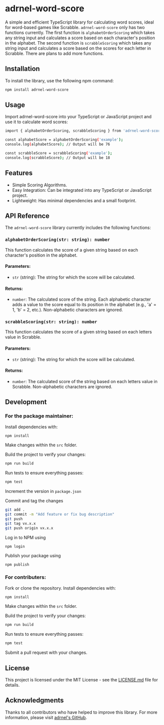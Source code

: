 # adrnel-word-score

A simple and efficient TypeScript library for calculating word scores, ideal for word-based games like Scrabble.
`adrnel-word-score` only has two functions currently. The first function is `alphabetOrderScoring` which takes any string input and calculates a score based on each character's position in the alphabet. The second function is `scrabbleScoring` which takes any string input and calculates a score based on the scores for each letter in Scrabble. There are plans to add more functions.

## Installation

To install the library, use the following npm command:

```bash
npm install adrnel-word-score
```

## Usage
Import adrnel-word-score into your TypeScript or JavaScript project and use it to calculate word scores:

```bash
import { alphabetOrderScoring, scrabbleScoring } from 'adrnel-word-score';

const alphabetScore = alphabetOrderScoring('example');
console.log(alphabetScore); // Output will be 76

const scrabbleScore = scrabbleScoring('example');
console.log(scrabbleScore); // Output will be 18
```

## Features
- Simple Scoring Algorithms.
- Easy Integration: Can be integrated into any TypeScript or JavaScript project.
- Lightweight: Has minimal dependencies and a small footprint.

## API Reference

The `adrnel-word-score` library currently includes the following functions:

### `alphabetOrderScoring(str: string): number`

This function calculates the score of a given string based on each character's position in the alphabet.

#### Parameters:
- `str` (string): The string for which the score will be calculated.

#### Returns:
- `number`: The calculated score of the string. Each alphabetic character adds a value to the score equal to its position in the alphabet (e.g., 'a' = 1, 'b' = 2, etc.). Non-alphabetic characters are ignored.

### `scrabbleScoring(str: string): number`

This function calculates the score of a given string based on each letters value in Scrabble. 

#### Parameters:
- `str` (string): The string for which the score will be calculated.

#### Returns:
- `number`: The calculated score of the string based on each letters value in Scrabble. Non-alphabetic characters are ignored.

## Development
### For the package maintainer:
Install dependencies with:
```bash
npm install
```

Make changes within the `src` folder.

Build the project to verify your changes:
```bash
npm run build
```

Run tests to ensure everything passes:
```bash
npm test
```

Increment the version in `package.json`

Commit and tag the changes
```bash
git add .
git commit -m "Add feature or fix bug description"
git push
git tag vx.x.x
git push origin vx.x.x
```

Log in to NPM using
```bash
npm login
```

Publish your package using
```bash
npm publish
```

### For contributers:
Fork or clone the repository.
Install dependencies with:
```bash
npm install
```

Make changes within the `src` folder.

Build the project to verify your changes:
```bash
npm run build
```

Run tests to ensure everything passes:
```bash
npm test
```

Submit a pull request with your changes.

## License
This project is licensed under the MIT License - see the [LICENSE.md](LICENSE.md) file for details.

## Acknowledgments
Thanks to all contributors who have helped to improve this library.
For more information, please visit [adrnel's GitHub](https://github.com/adrnel).